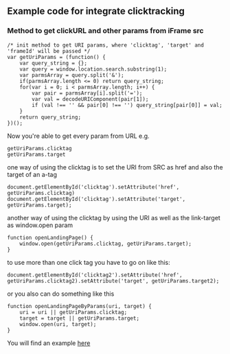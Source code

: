 ## Example code for integrate clicktracking

### Method to get clickURL and other params from iFrame src
```
/* init method to get URI params, where 'clicktag', 'target' and 'frameId' will be passed */
var getUriParams = (function() {
	var query_string = {};
	var query = window.location.search.substring(1);
	var parmsArray = query.split('&');
	if(parmsArray.length <= 0) return query_string;
	for(var i = 0; i < parmsArray.length; i++) {
		var pair = parmsArray[i].split('=');
		var val = decodeURIComponent(pair[1]);
		if (val !== '' && pair[0] !== '') query_string[pair[0]] = val;
	}
	return query_string;
})();
```

Now you're able to get every param from URL e.g.
```
getUriParams.clicktag
getUriParams.target
```

one way of using the clicktag is to set the URI from SRC as href and also the target of an a-tag
```
document.getElementById('clicktag').setAttribute('href', getUriParams.clicktag)
document.getElementById('clicktag').setAttribute('target', getUriParams.target);
```

another way of using the clicktag by using the URI as well as the link-target as window.open param
```
function openLandingPage() {
	window.open(getUriParams.clicktag, getUriParams.target);
}
```
to use more than one click tag you have to go on like this:
```
document.getElementById('clicktag2').setAttribute('href', getUriParams.clicktag2).setAttribute('target', getUriParams.target2);
```
or you also can do something like this
```
function openLandingPageByParams(uri, target) {
    uri = uri || getUriParams.clicktag;
    target = target || getUriParams.target;
	window.open(uri, target);
}
```
You will find an example [here](exampleAds/clicktag.zip)
